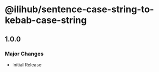 # @ilihub/sentence-case-string-to-kebab-case-string

## 1.0.0

### Major Changes

- Initial Release
